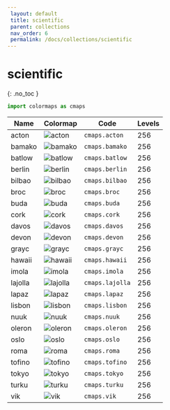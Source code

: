 ```yaml
--- 
 layout: default 
 title: scientific
 parent: collections
 nav_order: 6 
 permalink: /docs/collections/scientific 
--- 
```


# scientific 
{: .no_toc } 

 ```python 
 import colormaps as cmaps 
 ``` 


| Name        | Colormap    | Code       | Levels     | 
| ----------- | ----------- | -----------| -----------| 
| acton| ![acton](/colormaps/assets/images/scientific/acton.png) | ```cmaps.acton``` | 256| 
| bamako| ![bamako](/colormaps/assets/images/scientific/bamako.png) | ```cmaps.bamako``` | 256| 
| batlow| ![batlow](/colormaps/assets/images/scientific/batlow.png) | ```cmaps.batlow``` | 256| 
| berlin| ![berlin](/colormaps/assets/images/scientific/berlin.png) | ```cmaps.berlin``` | 256| 
| bilbao| ![bilbao](/colormaps/assets/images/scientific/bilbao.png) | ```cmaps.bilbao``` | 256| 
| broc| ![broc](/colormaps/assets/images/scientific/broc.png) | ```cmaps.broc``` | 256| 
| buda| ![buda](/colormaps/assets/images/scientific/buda.png) | ```cmaps.buda``` | 256| 
| cork| ![cork](/colormaps/assets/images/scientific/cork.png) | ```cmaps.cork``` | 256| 
| davos| ![davos](/colormaps/assets/images/scientific/davos.png) | ```cmaps.davos``` | 256| 
| devon| ![devon](/colormaps/assets/images/scientific/devon.png) | ```cmaps.devon``` | 256| 
| grayc| ![grayc](/colormaps/assets/images/scientific/grayc.png) | ```cmaps.grayc``` | 256| 
| hawaii| ![hawaii](/colormaps/assets/images/scientific/hawaii.png) | ```cmaps.hawaii``` | 256| 
| imola| ![imola](/colormaps/assets/images/scientific/imola.png) | ```cmaps.imola``` | 256| 
| lajolla| ![lajolla](/colormaps/assets/images/scientific/lajolla.png) | ```cmaps.lajolla``` | 256| 
| lapaz| ![lapaz](/colormaps/assets/images/scientific/lapaz.png) | ```cmaps.lapaz``` | 256| 
| lisbon| ![lisbon](/colormaps/assets/images/scientific/lisbon.png) | ```cmaps.lisbon``` | 256| 
| nuuk| ![nuuk](/colormaps/assets/images/scientific/nuuk.png) | ```cmaps.nuuk``` | 256| 
| oleron| ![oleron](/colormaps/assets/images/scientific/oleron.png) | ```cmaps.oleron``` | 256| 
| oslo| ![oslo](/colormaps/assets/images/scientific/oslo.png) | ```cmaps.oslo``` | 256| 
| roma| ![roma](/colormaps/assets/images/scientific/roma.png) | ```cmaps.roma``` | 256| 
| tofino| ![tofino](/colormaps/assets/images/scientific/tofino.png) | ```cmaps.tofino``` | 256| 
| tokyo| ![tokyo](/colormaps/assets/images/scientific/tokyo.png) | ```cmaps.tokyo``` | 256| 
| turku| ![turku](/colormaps/assets/images/scientific/turku.png) | ```cmaps.turku``` | 256| 
| vik| ![vik](/colormaps/assets/images/scientific/vik.png) | ```cmaps.vik``` | 256| 
